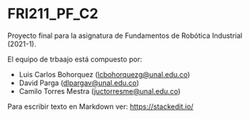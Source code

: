 # FRI211_PF_C2
Proyecto final para la asignatura de Fundamentos de Robótica Industrial (2021-1). 

El equipo de trbaajo está compuesto por:

- Luis Carlos Bohorquez (lcbohorquezg@unal.edu.co)
- David Parga (dlpargav@unal.edu.co)
- Camilo Torres Mestra (juctorresme@unal.edu.co)


Para escribir texto en Markdown ver: https://stackedit.io/
